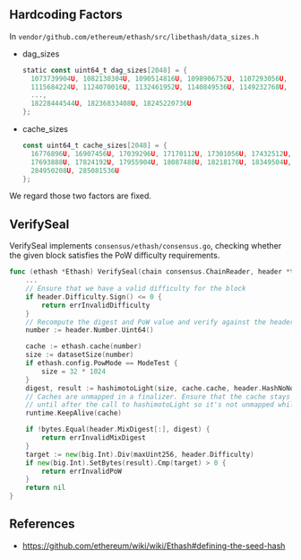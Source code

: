 ## Hardcoding Factors
In `vendor/github.com/ethereum/ethash/src/libethash/data_sizes.h`
* dag_sizes
  ```go
  static const uint64_t dag_sizes[2048] = {
    1073739904U, 1082130304U, 1090514816U, 1098906752U, 1107293056U,
    1115684224U, 1124070016U, 1132461952U, 1140849536U, 1149232768U,
    ...,
    18228444544U, 18236833408U, 18245220736U
  };
  ```
* cache_sizes
  ```go
  const uint64_t cache_sizes[2048] = {
    16776896U, 16907456U, 17039296U, 17170112U, 17301056U, 17432512U, 17563072U,
    17693888U, 17824192U, 17955904U, 18087488U, 18218176U, 18349504U, 18481088U,
    284950208U, 285081536U
  };
  ```
We regard those two factors are fixed.

## VerifySeal
VerifySeal implements `consensus/ethash/consensus.go`, checking whether the given block satisfies the PoW difficulty requirements.
```go
func (ethash *Ethash) VerifySeal(chain consensus.ChainReader, header *types.Header) error {
	...
	// Ensure that we have a valid difficulty for the block
	if header.Difficulty.Sign() <= 0 {
		return errInvalidDifficulty
	}
	// Recompute the digest and PoW value and verify against the header
	number := header.Number.Uint64()

	cache := ethash.cache(number)
	size := datasetSize(number)
	if ethash.config.PowMode == ModeTest {
		size = 32 * 1024
	}
	digest, result := hashimotoLight(size, cache.cache, header.HashNoNonce().Bytes(), header.Nonce.Uint64())
	// Caches are unmapped in a finalizer. Ensure that the cache stays live
	// until after the call to hashimotoLight so it's not unmapped while being used.
	runtime.KeepAlive(cache)

	if !bytes.Equal(header.MixDigest[:], digest) {
		return errInvalidMixDigest
	}
	target := new(big.Int).Div(maxUint256, header.Difficulty)
	if new(big.Int).SetBytes(result).Cmp(target) > 0 {
		return errInvalidPoW
	}
	return nil
}
```

## References
* https://github.com/ethereum/wiki/wiki/Ethash#defining-the-seed-hash
